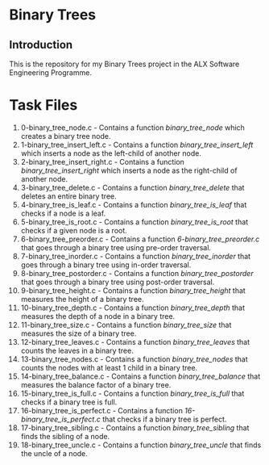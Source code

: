 # Binary Trees
## Introduction
This is the repository for my Binary Trees project in the ALX Software
Engineering Programme.

# Task Files
1. 0-binary_tree_node.c - Contains a function *binary_tree_node* which creates
a binary tree node.
2. 1-binary_tree_insert_left.c - Contains a function *binary_tree_insert_left*
which inserts a node as the left-child of another node.
3. 2-binary_tree_insert_right.c - Contains a function
*binary_tree_insert_right* which inserts a node as the right-child of another
node.
4. 3-binary_tree_delete.c - Contains a function *binary_tree_delete* that
deletes an entire binary tree.
5. 4-binary_tree_is_leaf.c - Contains a function *binary_tree_is_leaf* that
checks if a node is a leaf.
6. 5-binary_tree_is_root.c - Contains a function *binary_tree_is_root* that
checks if a given node is a root.
7. 6-binary_tree_preorder.c - Contains a function *6-binary_tree_preorder.c*
that goes through a binary tree using pre-order traversal.
8. 7-binary_tree_inorder.c - Contains a function *binary_tree_inorder* that
goes through a binary tree using in-order traversal.
9. 8-binary_tree_postorder.c - Contains a function *binary_tree_postorder*
that goes through a binary tree using post-order traversal.
10. 9-binary_tree_height.c - Contains a function *binary_tree_height* that
measures the height of a binary tree.
11. 10-binary_tree_depth.c - Contains a function *binary_tree_depth* that
measures the depth of a node in a binary tree.
12. 11-binary_tree_size.c - Contains a function *binary_tree_size* that
measures the size of a binary tree.
13. 12-binary_tree_leaves.c - Contains a function *binary_tree_leaves* that
counts the leaves in a binary tree.
14. 13-binary_tree_nodes.c - Contains a function *binary_tree_nodes* that
counts the nodes with at least 1 child in a binary tree.
15. 14-binary_tree_balance.c - Contains a function *binary_tree_balance* that
measures the balance factor of a binary tree.
16. 15-binary_tree_is_full.c - Contains a function *binary_tree_is_full* that
checks if a binary tree is full.
17. 16-binary_tree_is_perfect.c - Contains a function
*16-binary_tree_is_perfect.c* that checks if a binary tree is perfect.
18. 17-binary_tree_sibling.c - Contains a function *binary_tree_sibling* that
finds the sibling of a node.
19. 18-binary_tree_uncle.c - Contains a function *binary_tree_uncle* that
finds the uncle of a node.
